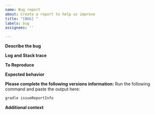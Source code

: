 ```yaml
---
name: Bug report
about: Create a report to help us improve
title: "[BUG] "
labels: bug
assignees: ''

---
```


<!-- Please provide as many details as possible, this will help us to deliver a fix as soon as possible. Thank you! -->

**Describe the bug**
<!-- A clear and concise description of what the bug is. -->

**Log and Stack trace**
<!-- Please provide a log and a stack trace (with exception), if applicable. -->

**To Reproduce**
<!-- Please provide a relevant code snippets to reproduce this bug. -->

**Expected behavior**
<!-- A clear and concise description of what you expected to happen. -->

**Please complete the following versions information:**
Run the following command and paste the output here:
```bash
gradle issueReportInfo
```

**Additional context**
<!-- Add any other context about the problem here. -->
